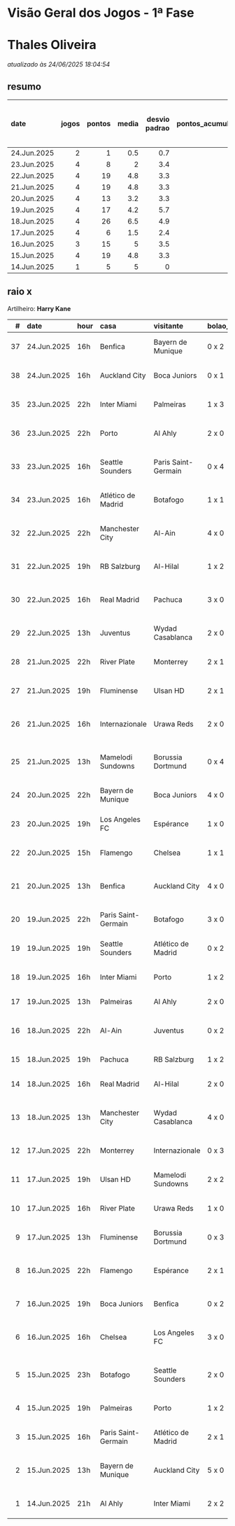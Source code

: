 # Visão Geral dos Jogos - 1ª Fase

# Thales Oliveira

_atualizado às 24/06/2025 18:04:54_

## resumo

| date        |   jogos |   pontos |   media |   desvio padrao |   pontos_acumulados |   1-Placar exato |   2-Vencedor + gols de um time |   3-Vencedor correto |   4-Gols de um time |   5-Nenhum acerto |
|:------------|--------:|---------:|--------:|----------------:|--------------------:|-----------------:|-------------------------------:|---------------------:|--------------------:|------------------:|
| 24.Jun.2025 |       2 |        1 |     0.5 |             0.7 |                 148 |                0 |                              0 |                    0 |                   1 |                 1 |
| 23.Jun.2025 |       4 |        8 |     2   |             3.4 |                 147 |                0 |                              1 |                    0 |                   1 |                 2 |
| 22.Jun.2025 |       4 |       19 |     4.8 |             3.3 |                 139 |                0 |                              2 |                    1 |                   0 |                 1 |
| 21.Jun.2025 |       4 |       19 |     4.8 |             3.3 |                 120 |                0 |                              2 |                    1 |                   0 |                 1 |
| 20.Jun.2025 |       4 |       13 |     3.2 |             3.3 |                 101 |                0 |                              1 |                    1 |                   1 |                 1 |
| 19.Jun.2025 |       4 |       17 |     4.2 |             5.7 |                  88 |                1 |                              0 |                    1 |                   0 |                 2 |
| 18.Jun.2025 |       4 |       26 |     6.5 |             4.9 |                  71 |                1 |                              2 |                    0 |                   0 |                 1 |
| 17.Jun.2025 |       4 |        6 |     1.5 |             2.4 |                  45 |                0 |                              0 |                    1 |                   1 |                 2 |
| 16.Jun.2025 |       3 |       15 |     5   |             3.5 |                  39 |                0 |                              2 |                    0 |                   1 |                 0 |
| 15.Jun.2025 |       4 |       19 |     4.8 |             3.3 |                  24 |                0 |                              2 |                    1 |                   0 |                 1 |
| 14.Jun.2025 |       1 |        5 |     5   |             0   |                   5 |                0 |                              0 |                    1 |                   0 |                 0 |

## raio x

Artilheiro: **Harry Kane**

|   # | date        | hour   | casa                | visitante           | bolao_placar   | bolao_time          | real_placar   | real_time           |   pontos | criterio                     |   pontos_acumulados |
|----:|:------------|:-------|:--------------------|:--------------------|:---------------|:--------------------|:--------------|:--------------------|---------:|:-----------------------------|--------------------:|
|  37 | 24.Jun.2025 | 16h    | Benfica             | Bayern de Munique   | 0 x 2          | Bayern de Munique   | 1 x 0         | Benfica             |        0 | 5-Nenhum acerto              |                 147 |
|  38 | 24.Jun.2025 | 16h    | Auckland City       | Boca Juniors        | 0 x 1          | Boca Juniors        | 1 x 1         | empate              |        1 | 4-Gols de um time            |                 148 |
|  35 | 23.Jun.2025 | 22h    | Inter Miami         | Palmeiras           | 1 x 3          | Palmeiras           | 2 x 2         | empate              |        0 | 5-Nenhum acerto              |                 147 |
|  36 | 23.Jun.2025 | 22h    | Porto               | Al Ahly             | 2 x 0          | Porto               | 4 x 4         | empate              |        0 | 5-Nenhum acerto              |                 147 |
|  33 | 23.Jun.2025 | 16h    | Seattle Sounders    | Paris Saint-Germain | 0 x 4          | Paris Saint-Germain | 0 x 2         | Paris Saint-Germain |        7 | 2-Vencedor + gols de um time |                 146 |
|  34 | 23.Jun.2025 | 16h    | Atlético de Madrid  | Botafogo            | 1 x 1          | empate              | 1 x 0         | Atlético de Madrid  |        1 | 4-Gols de um time            |                 147 |
|  32 | 22.Jun.2025 | 22h    | Manchester City     | Al-Ain              | 4 x 0          | Manchester City     | 6 x 0         | Manchester City     |        7 | 2-Vencedor + gols de um time |                 139 |
|  31 | 22.Jun.2025 | 19h    | RB Salzburg         | Al-Hilal            | 1 x 2          | Al-Hilal            | 0 x 0         | empate              |        0 | 5-Nenhum acerto              |                 132 |
|  30 | 22.Jun.2025 | 16h    | Real Madrid         | Pachuca             | 3 x 0          | Real Madrid         | 3 x 1         | Real Madrid         |        7 | 2-Vencedor + gols de um time |                 132 |
|  29 | 22.Jun.2025 | 13h    | Juventus            | Wydad Casablanca    | 2 x 0          | Juventus            | 4 x 1         | Juventus            |        5 | 3-Vencedor correto           |                 125 |
|  28 | 21.Jun.2025 | 22h    | River Plate         | Monterrey           | 2 x 1          | River Plate         | 0 x 0         | empate              |        0 | 5-Nenhum acerto              |                 120 |
|  27 | 21.Jun.2025 | 19h    | Fluminense          | Ulsan HD            | 2 x 1          | Fluminense          | 4 x 2         | Fluminense          |        5 | 3-Vencedor correto           |                 120 |
|  26 | 21.Jun.2025 | 16h    | Internazionale      | Urawa Reds          | 2 x 0          | Internazionale      | 2 x 1         | Internazionale      |        7 | 2-Vencedor + gols de um time |                 115 |
|  25 | 21.Jun.2025 | 13h    | Mamelodi Sundowns   | Borussia Dortmund   | 0 x 4          | Borussia Dortmund   | 3 x 4         | Borussia Dortmund   |        7 | 2-Vencedor + gols de um time |                 108 |
|  24 | 20.Jun.2025 | 22h    | Bayern de Munique   | Boca Juniors        | 4 x 0          | Bayern de Munique   | 2 x 1         | Bayern de Munique   |        5 | 3-Vencedor correto           |                 101 |
|  23 | 20.Jun.2025 | 19h    | Los Angeles FC      | Espérance           | 1 x 0          | Los Angeles FC      | 0 x 1         | Espérance           |        0 | 5-Nenhum acerto              |                  96 |
|  22 | 20.Jun.2025 | 15h    | Flamengo            | Chelsea             | 1 x 1          | empate              | 3 x 1         | Flamengo            |        1 | 4-Gols de um time            |                  96 |
|  21 | 20.Jun.2025 | 13h    | Benfica             | Auckland City       | 4 x 0          | Benfica             | 6 x 0         | Benfica             |        7 | 2-Vencedor + gols de um time |                  95 |
|  20 | 19.Jun.2025 | 22h    | Paris Saint-Germain | Botafogo            | 3 x 0          | Paris Saint-Germain | 0 x 1         | Botafogo            |        0 | 5-Nenhum acerto              |                  88 |
|  19 | 19.Jun.2025 | 19h    | Seattle Sounders    | Atlético de Madrid  | 0 x 2          | Atlético de Madrid  | 1 x 3         | Atlético de Madrid  |        5 | 3-Vencedor correto           |                  88 |
|  18 | 19.Jun.2025 | 16h    | Inter Miami         | Porto               | 1 x 2          | Porto               | 2 x 1         | Inter Miami         |        0 | 5-Nenhum acerto              |                  83 |
|  17 | 19.Jun.2025 | 13h    | Palmeiras           | Al Ahly             | 2 x 0          | Palmeiras           | 2 x 0         | Palmeiras           |       12 | 1-Placar exato               |                  83 |
|  16 | 18.Jun.2025 | 22h    | Al-Ain              | Juventus            | 0 x 2          | Juventus            | 0 x 5         | Juventus            |        7 | 2-Vencedor + gols de um time |                  71 |
|  15 | 18.Jun.2025 | 19h    | Pachuca             | RB Salzburg         | 1 x 2          | RB Salzburg         | 1 x 2         | RB Salzburg         |       12 | 1-Placar exato               |                  64 |
|  14 | 18.Jun.2025 | 16h    | Real Madrid         | Al-Hilal            | 2 x 0          | Real Madrid         | 1 x 1         | empate              |        0 | 5-Nenhum acerto              |                  52 |
|  13 | 18.Jun.2025 | 13h    | Manchester City     | Wydad Casablanca    | 4 x 0          | Manchester City     | 2 x 0         | Manchester City     |        7 | 2-Vencedor + gols de um time |                  52 |
|  12 | 17.Jun.2025 | 22h    | Monterrey           | Internazionale      | 0 x 3          | Internazionale      | 1 x 1         | empate              |        0 | 5-Nenhum acerto              |                  45 |
|  11 | 17.Jun.2025 | 19h    | Ulsan HD            | Mamelodi Sundowns   | 2 x 2          | empate              | 0 x 1         | Mamelodi Sundowns   |        0 | 5-Nenhum acerto              |                  45 |
|  10 | 17.Jun.2025 | 16h    | River Plate         | Urawa Reds          | 1 x 0          | River Plate         | 3 x 1         | River Plate         |        5 | 3-Vencedor correto           |                  45 |
|   9 | 17.Jun.2025 | 13h    | Fluminense          | Borussia Dortmund   | 0 x 3          | Borussia Dortmund   | 0 x 0         | empate              |        1 | 4-Gols de um time            |                  40 |
|   8 | 16.Jun.2025 | 22h    | Flamengo            | Espérance           | 2 x 1          | Flamengo            | 2 x 0         | Flamengo            |        7 | 2-Vencedor + gols de um time |                  39 |
|   7 | 16.Jun.2025 | 19h    | Boca Juniors        | Benfica             | 0 x 2          | Benfica             | 2 x 2         | empate              |        1 | 4-Gols de um time            |                  32 |
|   6 | 16.Jun.2025 | 16h    | Chelsea             | Los Angeles FC      | 3 x 0          | Chelsea             | 2 x 0         | Chelsea             |        7 | 2-Vencedor + gols de um time |                  31 |
|   5 | 15.Jun.2025 | 23h    | Botafogo            | Seattle Sounders    | 2 x 0          | Botafogo            | 2 x 1         | Botafogo            |        7 | 2-Vencedor + gols de um time |                  24 |
|   4 | 15.Jun.2025 | 19h    | Palmeiras           | Porto               | 1 x 2          | Porto               | 0 x 0         | empate              |        0 | 5-Nenhum acerto              |                  17 |
|   3 | 15.Jun.2025 | 16h    | Paris Saint-Germain | Atlético de Madrid  | 2 x 1          | Paris Saint-Germain | 4 x 0         | Paris Saint-Germain |        5 | 3-Vencedor correto           |                  17 |
|   2 | 15.Jun.2025 | 13h    | Bayern de Munique   | Auckland City       | 5 x 0          | Bayern de Munique   | 10 x 0        | Bayern de Munique   |        7 | 2-Vencedor + gols de um time |                  12 |
|   1 | 14.Jun.2025 | 21h    | Al Ahly             | Inter Miami         | 2 x 2          | empate              | 0 x 0         | empate              |        5 | 3-Vencedor correto           |                   5 |
